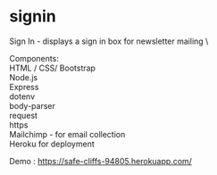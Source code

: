 # signin

Sign In - displays a sign in box for newsletter mailing \

Components:\
HTML / CSS/ Bootstrap \
Node.js\
Express\
dotenv\
body-parser\
request\
https\
Mailchimp - for email collection\
Heroku for deployment 

Demo : https://safe-cliffs-94805.herokuapp.com/
